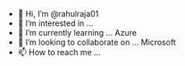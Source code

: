 - 👋 Hi, I’m @rahulraja01
- 👀 I’m interested in ...
- 🌱 I’m currently learning ... Azure 
- 💞️ I’m looking to collaborate on ... Microsoft 
- 📫 How to reach me ...

<!---
rahulraja01/rahulraja01 is a ✨ special ✨ repository because its `README.md` (this file) appears on your GitHub profile.
You can click the Preview link to take a look at your changes.
--->
